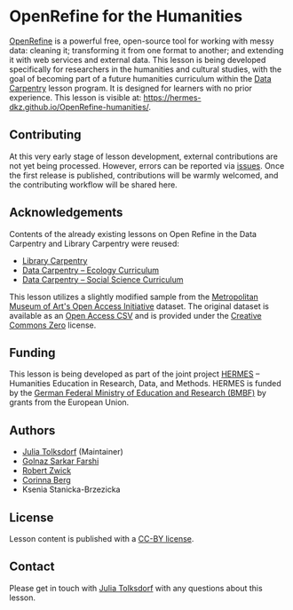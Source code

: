# OpenRefine for the Humanities
[OpenRefine](https://openrefine.org/) is a powerful free, open-source tool for working with messy data: cleaning it; transforming it from one format to another; and extending it with web services and external data. This lesson is being developed specifically for researchers in the humanities and cultural studies, with the goal of becoming part of a future humanities curriculum within the [Data Carpentry](https://datacarpentry.org/) lesson program. It is designed for learners with no prior experience. This lesson is visible at: https://hermes-dkz.github.io/OpenRefine-humanities/.


## Contributing
At this very early stage of lesson development, external contributions are not yet being processed. However, errors can be reported via [issues](https://github.com/HERMES-DKZ/OpenRefine-humanities/issues). Once the first release is published, contributions will be warmly welcomed, and the contributing workflow will be shared here.


## Acknowledgements
Contents of the already existing lessons on Open Refine in the Data Carpentry and Library Carpentry were reused:
* [Library Carpentry](https://librarycarpentry.github.io/lc-open-refine/)
* [Data Carpentry – Ecology Curriculum](https://datacarpentry.github.io/OpenRefine-ecology-lesson/)
* [Data Carpentry – Social Science Curriculum](https://datacarpentry.github.io/openrefine-socialsci/)

This lesson utilizes a slightly modified sample from the [Metropolitan Museum of Art's Open Access Initiative](https://www.metmuseum.org/about-the-met/policies-and-documents/open-access) dataset. The original dataset is available as an [Open Access CSV](https://github.com/metmuseum/openaccess) and is provided under the [Creative Commons Zero](https://creativecommons.org/publicdomain/zero/1.0/) license.


## Funding
This lesson is being developed as part of the joint project [HERMES](https://hermes-hub.de/) – Humanities Education in Research, Data, and Methods. HERMES is funded by the [German Federal Ministry of Education and Research (BMBF)](https://www.bmbf.de/bmbf/en/home/home_node.html) by grants from the European Union.


## Authors
- [Julia Tolksdorf](https://github.com/jutol) (Maintainer)
- [Golnaz Sarkar Farshi](https://github.com/Goli-SF)
- [Robert Zwick](https://github.com/orgs/robertzwick)
- [Corinna Berg](https://github.com/orgs/KassieBee)
- Ksenia Stanicka-Brzezicka


## License
Lesson content is published with a [CC-BY license](LICENSE.md).


## Contact
Please get in touch with [Julia Tolksdorf](https://github.com/jutol) with any questions about this lesson.
